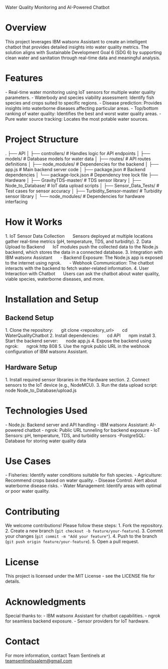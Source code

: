 ﻿Water Quality Monitoring and AI-Powered Chatbot
# **Overview**
This project leverages IBM watsonx Assistant to create an intelligent chatbot that provides detailed insights into water quality metrics. The solution aligns with Sustainable Development Goal 6 (SDG 6) by supporting clean water and sanitation through real-time data and meaningful analysis.
# **Features**
\- Real-time water monitoring using IoT sensors for multiple water quality parameters.
\- Waterbody and species viability assessment: Identify fish species and crops suited to specific regions.
\- Disease prediction: Provides insights into waterborne diseases affecting particular areas.
\- Top/bottom ranking of water quality: Identifies the best and worst water quality areas.
\- Pure water source tracking: Locates the most potable water sources.
# **Project Structure**

.
├── API
│   ├── controllers/        # Handles logic for API endpoints
│   ├── models/             # Database models for water data
│   ├── routes/             # API routes definitions
│   ├── node\_modules/       # Dependencies for the backend
│   ├── app.js              # Main backend server code
│   ├── package.json        # Backend dependencies
│   └── package-lock.json   # Dependency tree lock file
├── Hardware
│   ├── GravityTDS-master/  # TDS sensor library
│   ├── Node\_to\_Database/   # IoT data upload scripts
│   ├── Sensor\_Data\_Tests/  # Test cases for sensor accuracy
│   ├── Turbidity\_Sensor-master/ # Turbidity sensor library
│   └── node\_modules/       # Dependencies for hardware interfacing
# **How it Works**
1\. IoT Sensor Data Collection
`   `Sensors deployed at multiple locations gather real-time metrics (pH, temperature, TDS, and turbidity).
2\. Data Upload to Backend
`   `IoT modules push the collected data to the Node.js backend, which stores the data in a connected database.
3\. Integration with IBM watsonx Assistant
`   `- Backend Exposure: The Node.js app is exposed to the internet using ngrok.
`   `- Webhook Communication: The chatbot interacts with the backend to fetch water-related information.
4\. User Interaction with Chatbot
`   `Users can ask the chatbot about water quality, viable species, waterborne diseases, and more.
# **Installation and Setup**
## **Backend Setup**
1\. Clone the repository:
`   `git clone <repository\_url>
`   `cd WaterQualityChatbot
2\. Install dependencies:
`   `cd API
`   `npm install
3\. Start the backend server:
`   `node app.js
4\. Expose the backend using ngrok:
`   `ngrok http 808
5\. Use the ngrok public URL in the webhook configuration of IBM watsonx Assistant.
## **Hardware Setup**
1\. Install required sensor libraries in the Hardware section.
2\. Connect sensors to the IoT device (e.g., NodeMCU).
3\. Run the data upload script:
`   `node Node\_to\_Database/upload.js
# **Technologies Used**
\- Node.js: Backend server and API handling
\- IBM watsonx Assistant: AI-powered chatbot
\- ngrok: Public URL tunneling for backend exposure
\- IoT Sensors: pH, temperature, TDS, and turbidity sensors
-PostgreSQL: Database for storing water quality data
# **Use Cases**
\- Fisheries: Identify water conditions suitable for fish species.
\- Agriculture: Recommend crops based on water quality.
\- Disease Control: Alert about waterborne disease risks.
\- Water Management: Identify areas with optimal or poor water quality.
# **Contributing**
We welcome contributions! Please follow these steps:
1\. Fork the repository.
2\. Create a new branch (`git checkout -b feature/your-feature`).
3\. Commit your changes (`git commit -m "Add your feature"`).
4\. Push to the branch (`git push origin feature/your-feature`).
5\. Open a pull request.
# **License**
This project is licensed under the MIT License - see the LICENSE file for details.
# **Acknowledgments**
Special thanks to:
\- IBM watsonx Assistant for chatbot capabilities.
\- ngrok for seamless backend exposure.
\- Sensor providers for IoT hardware.
# **Contact**
For more information, contact Team Sentinels at teamsentinelssalem@gmail.com
